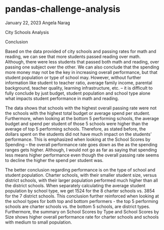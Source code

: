 # pandas-challenge-analysis

January 22, 2023
Angela Narag

City Schools Analysis

Conclusion

Based on the data provided of city schools and passing rates for math and reading, we can see that more students passed reading over math. Although, there were less students that passed both math and reading, over passing one subject over the other.  We can also conclude that the spending more money may not be the key in increasing overall performance, but that student population or type of school may.  However, without further information like student to teacher ratio, average family income, parental background, teacher quality, learning infrastructure, etc. – it is difficult to fully conclude by just budget, student population and school type alone what impacts student performance in math and reading. 

The data shows that schools with the highest overall passing rate were not the schools with the highest total budget or average spend per student.  Furthermore, when looking at the bottom 5 performing schools, the average budget and spend per student of those 5 schools were higher than the average of top 5 performing schools. Therefore, as stated before, the dollars spent on the students did not have much impact on the students’ performance.  This is emphasized when looking at the School Scores by Spending – the overall performance rate goes down as the as the spending ranges gets higher. Although, I would not go as far as saying that spending less means higher performance even though the overall passing rate seems to decline the higher the spend per student was. 

The better conclusion regarding performance is on the type of school and student population.  Charter schools, with their smaller student size, versus district schools, with their larger population performed much higher than all the district schools.  When separately calculating the average student population by school type, we get 1524 for the 8 charter schools vs. 3854 for the 7 district schools.  This conclusion further reinforced when looking at the school types for both top and bottom performers - the top 5 performing schools are charter schools vs. the bottom 5 schools, are district types.  Furthermore, the summary on School Scores by Type and School Scores by Size shows higher overall performance rate for charter schools and schools with medium to small population. 



